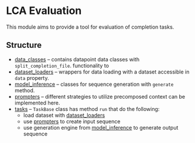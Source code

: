 # LCA Evaluation

This module aims to provide a tool for evaluation of completion tasks.

## Structure

 * [data_classes](./data_classes) – contains datapoint data classes with `split_completion_file`.
functionality to
 * [dataset_loaders](./dataset_loaders) – wrappers for data loading with a dataset accessible in `data` property.
 * [model_inference](./model_inference) – classes for sequence generation with `generate` method.
 * [prompters](./prompters) – different strategies to utilize precomposed context can be implemented here.
 * [tasks](./tasks) – `TaskBase` class has method `run` that do the following:
   * load dataset with [dataset_loaders](./dataset_loaders)
   * use [prompters](./prompters) to create input sequence
   * use generation engine from [model_inference](./model_inference) to generate output sequence
 